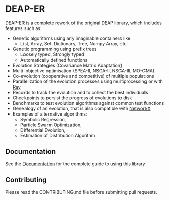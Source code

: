 # DEAP-ER

DEAP-ER is a complete rework of the original DEAP library, which includes features such as:

  * Genetic algorithms using any imaginable containers like:
    * List, Array, Set, Dictionary, Tree, Numpy Array, etc.
  * Genetic programming using prefix trees
    * Loosely typed, Strongly typed
    * Automatically defined functions
  * Evolution Strategies (Covariance Matrix Adaptation)
  * Multi-objective optimisation (SPEA-II, NSGA-II, NSGA-III, MO-CMA)
  * Co-evolution (cooperative and competitive) of multiple populations
  * Parallelization of the evolution processes using multiprocessing or with [Ray](https://github.com/ray-project/ray)
  * Records to track the evolution and to collect the best individuals
  * Checkpoints to persist the progress of evolutions to disk
  * Benchmarks to test evolution algorithms against common test functions
  * Genealogy of an evolution, that is also compatible with [NetworkX](https://github.com/networkx/networkx)
  * Examples of alternative algorithms: 
    * Symbolic Regression,
    * Particle Swarm Optimization, 
    * Differential Evolution, 
    * Estimation of Distribution Algorithm


## Documentation

See the [Documentation](http://deap-er.readthedocs.org/) for the complete guide to using this library.


## Contributing

Please read the CONTRIBUTING.md file before submitting pull requests.
